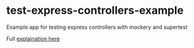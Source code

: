 # test-express-controllers-example
Example app for testing express controllers with mockery and supertest

Full [explaination here](https://gist.github.com/oscarryz/54b8cbc79900895892b9ead3179fec4b)
